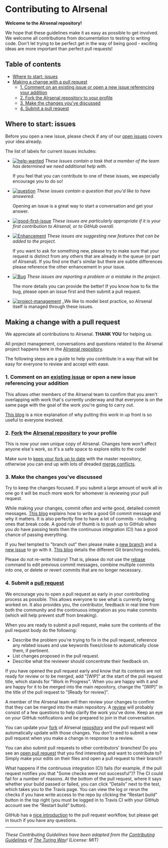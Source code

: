 # Contributing to AIrsenal

**Welcome to the AIrsenal repository!**

We hope that these guidelines make it as easy as possible to get involved.
We welcome all contributions from documentation to testing to writing code.
Don't let trying to be perfect get in the way of being good - exciting ideas are more important than perfect pull requests!

## Table of contents

- [Where to start: issues](#where-to-start-issues)
- [Making a change with a pull request](#making-a-change-with-a-pull-request)
  - [1. Comment on an existing issue or open a new issue referencing your addition](#1-comment-on-an-existing-issue-or-open-a-new-issue-referencing-your-addition)
  - [2. Fork the AIrsenal repository to your profile](#2-forkgithub-fork-the-AIrsenal-repositoryAIrsenal-repo-to-your-profile)
  - [3. Make the changes you've discussed](#3-make-the-changes-youve-discussed)
  - [4. Submit a pull request](#4-submit-a-pull-requestgithub-pullrequest)

## Where to start: issues

Before you open a new issue, please check if any of our [open issues](https://github.com/alan-turing-institute/AIrsenal/issues) covers your idea already.

The list of labels for current issues includes:

- [![help-wanted](https://img.shields.io/badge/-help%20wanted-159818.svg)][labels-helpwanted] _These issues contain a task that a member of the team has determined we need additional help with._

  If you feel that you can contribute to one of these issues, we especially encourage you to do so!

- [![question](https://img.shields.io/badge/-question-cc317c.svg)][labels-question] _These issues contain a question that you'd like to have answered._

  Opening an issue is a great way to start a conversation and get your answer.

- [![good-first-issue](https://img.shields.io/badge/-good%20first%20issue-1b3487.svg)][labels-firstissue] _These issues are particularly appropriate if it is your first contribution to AIrsenal, or to GitHub overall._

- [![Enhancement](https://img.shields.io/badge/-enhancement-84b6eb.svg)][labels-enhancement] _These issues are suggesting new features that can be added to the project._

  If you want to ask for something new, please try to make sure that your request is distinct from any others that are already in the queue (or part of AIrsenal).
  If you find one that's similar but there are subtle differences please reference the other enhancement in your issue.

- [![Bug](https://img.shields.io/badge/-bug-d73a4a.svg)][labels-bug] _These issues are reporting a problem or a mistake in the project._

  The more details you can provide the better!
  If you know how to fix the bug, please open an issue first and then submit a pull request.

- [![project-management](https://img.shields.io/badge/-project%20management-bfd86c.svg)][labels-project-management] _We like to model best practice, so AIrsenal itself is managed through these issues.

## Making a change with a pull request

We appreciate all contributions to AIrsenal.
**THANK YOU** for helping us.

All project management, conversations and questions related to the AIrsenal project happens here in the [AIrsenal repository][AIrsenal-repo].

The following steps are a guide to help you contribute in a way that will be easy for everyone to review and accept with ease.

### 1. Comment on an [existing issue](https://github.com/alan-turing-institute/AIrsenal/issues) or open a new issue referencing your addition

This allows other members of the AIrsenal team to confirm that you aren't overlapping with work that's currently underway and that everyone is on the same page with the goal of the work you're going to carry out.

[This blog](https://www.igvita.com/2011/12/19/dont-push-your-pull-requests/) is a nice explanation of why putting this work in up front is so useful to everyone involved.

### 2. [Fork][github-fork] the [AIrsenal repository][AIrsenal-repo] to your profile

This is now your own unique copy of AIrsenal.
Changes here won't affect anyone else's work, so it's a safe space to explore edits to the code!

Make sure to [keep your fork up to date][github-syncfork] with the master repository, otherwise you can end up with lots of dreaded [merge conflicts][github-mergeconflicts].

### 3. Make the changes you've discussed

Try to keep the changes focused.
If you submit a large amount of work all in one go it will be much more work for whomever is reviewing your pull request.

While making your changes, commit often and write good, detailed commit messages.
[This blog](https://chris.beams.io/posts/git-commit/) explains how to write a good Git commit message and why it matters.
It is also perfectly fine to have a lot of commits - including ones that break code.
A good rule of thumb is to push up to GitHub when you _do_ have passing tests then the continuous integration (CI) has a good chance of passing everything.

If you feel tempted to "branch out" then please make a [new branch][github-branches] and a [new issue][AIrsenal-issues] to go with it. [This blog](https://nvie.com/posts/a-successful-git-branching-model/) details the different Git branching models.

Please do not re-write history!
That is, please do not use the [rebase](https://help.github.com/en/articles/about-git-rebase) command to edit previous commit messages, combine multiple commits into one, or delete or revert commits that are no longer necessary.

### 4. Submit a [pull request][github-pullrequest]

We encourage you to open a pull request as early in your contributing process as possible.
This allows everyone to see what is currently being worked on.
It also provides you, the contributor, feedback in real time from both the community and the continuous integration as you make commits (which will help prevent stuff from breaking).

When you are ready to submit a pull request, make sure the contents of the pull request body do the following:
- Describe the problem you're trying to fix in the pull request, reference any related issues and use keywords fixes/close to automatically close them, if pertinent.
- List changes proposed in the pull request.
- Describe what the reviewer should concentrate their feedback on.

If you have opened the pull request early and know that its contents are not ready for review or to be merged, add "[WIP]" at the start of the pull request title, which stands for "Work in Progress".
When you are happy with it and are happy for it to be merged into the main repository, change the "[WIP]" in the title of the pull request to "[Ready for review]".

A member of the AIrsenal team will then review your changes to confirm that they can be merged into the main repository.
A [review][github-review] will probably consist of a few questions to help clarify the work you've done.
Keep an eye on your GitHub notifications and be prepared to join in that conversation.

You can update your [fork][github-fork] of AIrsenal [repository][AIrsenal-repo] and the pull request will automatically update with those changes.
You don't need to submit a new pull request when you make a change in response to a review.

You can also submit pull requests to other contributors' branches!
Do you see an [open pull request](https://github.com/alan-turing-institute/AIrsenal/pulls) that you find interesting and want to contribute to?
Simply make your edits on their files and open a pull request to their branch!

What happens if the continuous integration (CI) fails (for example, if the pull request notifies you that "Some checks were not successful")?
The CI could fail for a number of reasons.
At the bottom of the pull request, where it says whether your build passed or failed, you can click “Details” next to the test, which takes you to the Travis page.
You can view the log or rerun the checks if you have write access to the repo by clicking the “Restart build” button in the top right (you must be logged in to Travis CI with your GitHub account see the “Restart build” button).

GitHub has a [nice introduction][github-flow] to the pull request workflow, but please get in touch if you have any questions.


---

_These Contributing Guidelines have been adapted from the [Contributing Guidelines](https://github.com/bids-standard/bids-starter-kit/blob/master/CONTRIBUTING.md) of [The Turing Way](https://github.com/alan-turing-institute/the-turing-way)! (License: MIT)_

[AIrsenal-repo]: https://github.com/alan-turing-institute/AIrsenal/
[AIrsenal-issues]: https://github.com/alan-turing-institute/AIrsenal/issues
[git]: https://git-scm.com
[github]: https://github.com
[github-branches]: https://help.github.com/articles/creating-and-deleting-branches-within-your-repository
[github-fork]: https://help.github.com/articles/fork-a-repo
[github-flow]: https://guides.github.com/introduction/flow
[github-mergeconflicts]: https://help.github.com/articles/about-merge-conflicts
[github-pullrequest]: https://help.github.com/articles/creating-a-pull-request
[github-review]: https://help.github.com/articles/about-pull-request-reviews
[github-syncfork]: https://help.github.com/articles/syncing-a-fork
[labels-bug]: https://github.com/alan-turing-institute/AIrsenal/labels/bug
[labels-enhancement]: https://github.com/alan-turing-institute/AIrsenal/labels/enhancement
[labels-firstissue]: https://github.com/alan-turing-institute/AIrsenal/labels/good%20first%20issue
[labels-helpwanted]: https://github.com/alan-turing-institute/AIrsenal/labels/help%20wanted
[labels-project-management]: https://github.com/alan-turing-institute/AIrsenal/labels/project%20management
[labels-question]: https://github.com/alan-turing-institute/AIrsenal/labels/question
